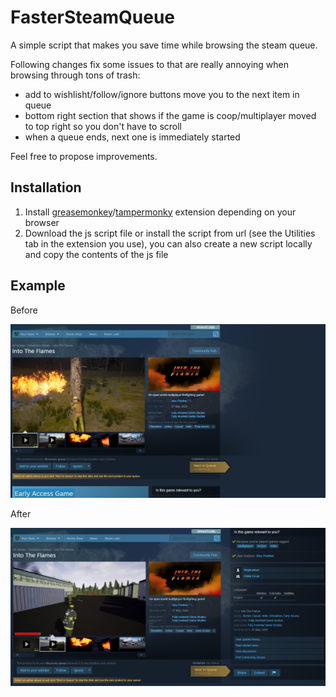 # FasterSteamQueue
A simple script that makes you save time while browsing the steam queue.

Following changes fix some issues to that are really annoying when browsing through tons of trash:
 
- add to wishlisht/follow/ignore buttons move you to the next item in queue
- bottom right section that shows if the game is coop/multiplayer moved to top right so you don't have to scroll
- when a queue ends, next one is immediately started

Feel free to propose improvements.

## Installation

1. Install [greasemonkey](https://addons.mozilla.org/pl/firefox/addon/greasemonkey/)/[tampermonky](https://chrome.google.com/webstore/detail/tampermonkey/dhdgffkkebhmkfjojejmpbldmpobfkfo?hl=pl) extension depending on your browser
2. Download the js script file or install the script from url (see the Utilities tab in the extension you use), you can also create a new script locally and copy the contents of the js file

## Example

Before

![before](https://github.com/ImAnEngineeer/FasterSteamQueue/blob/main/before.png)

After

![after](https://github.com/ImAnEngineeer/FasterSteamQueue/blob/main/after.png)
